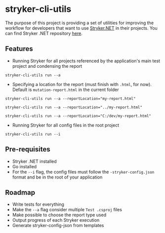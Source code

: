 # stryker-cli-utils

The purpose of this project is providing a set of utilities for improving the workflow for developers that want to use [Stryker.NET](https://stryker-mutator.io/docs/stryker-net/introduction) in their projects. You can find Stryker .NET repository [here](https://github.com/stryker-mutator/stryker-net).

## Features

- Running Stryker for all projects referenced by the application's main test project and condensing the report

```stryker-cli-utils run --a```

- Specifying a location for the report (must finish with ```.html```, for now). Default is ```mutation-report.html``` in the current folder

```stryker-cli-utils run --a --reportLocation="my-report.html"```

```stryker-cli-utils run --a --reportLocation="../my-report.html"```

```stryker-cli-utils run --a --reportLocation="C:/dev/my-report.html"```

- Running Stryker for all config files in the root project

```stryker-cli-utils run --i```

## Pre-requisites

- Stryker .NET installed
- Go installed
- For the ```--i``` flag, the config files must follow the ```-stryker-config.json``` format and be in the root of your application

## Roadmap 

- Write tests for everything
- Make the ```--a``` flag consider multiple ```Test .csproj``` files
- Make possible to choose the report type used
- Output progress of each Stryker execution
- Generate stryker-config-json from templates